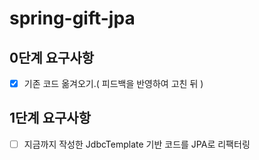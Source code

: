 # spring-gift-jpa

## 0단계 요구사항
- [x]  기존 코드 옮겨오기.( 피드백을 반영하여 고친 뒤 )

## 1단계 요구사항
- [ ] 지금까지 작성한 JdbcTemplate 기반 코드를 JPA로 리팩터링